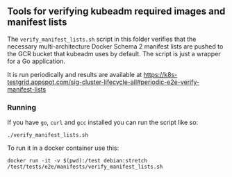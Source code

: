 ## Tools for verifying kubeadm required images and manifest lists

The `verify_manifest_lists.sh` script in this folder verifies that the necessary multi-architecture Docker Schema 2
manifest lists are pushed to the GCR bucket that kubeadm uses by default.
The script is just a wrapper for a Go application.

It is run periodically and results are available at https://k8s-testgrid.appspot.com/sig-cluster-lifecycle-all#periodic-e2e-verify-manifest-lists

### Running

If you have `go`, `curl` and `gcc` installed you can run the script like so:

```
./verify_manifest_lists.sh
```

To run it in a docker container use this:

```
docker run -it -v $(pwd):/test debian:stretch /test/tests/e2e/manifests/verify_manifest_lists.sh
```
